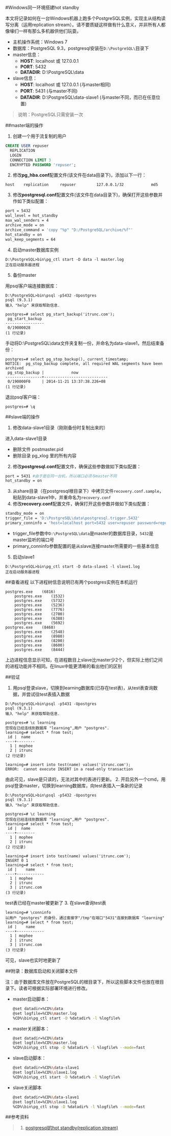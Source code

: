 #Windows同一环境搭建hot standby

本文将记录如何在一台Windows机器上跑多个PostgreSQL实例，实现主从结构读写分离（运用replication stream）。请不要质疑这样做有什么意义，并非所有人都像壕们一样有那么多机器供他们玩耍。

* 主机操作系统：Windows 7
* 数据库：PostgreSQL 9.3，postgresql安装在`D:\PostgreSQL\`目录下
* master信息：
  * **HOST**: localhost 或 127.0.0.1
  * **PORT**: 5432
  * **DATADIR**: D:\PostgreSQL\data
* slave信息：
  * **HOST**: localhost 或 127.0.0.1 (与master相同)
  * **PORT**: 5431 (与master不同)
  * **DATADIR**: D:\PostgreSQL\data-slave1 (与master不同，而已在任意位置)

> 说明：PostgreSQL只需安装一次

##master端的操作

1. 创建一个用于流复制的用户

  ```sql
  CREATE USER repuser
    REPLICATION
    LOGIN
    CONNECTION LIMIT 3
    ENCRYPTED PASSWORD 'repuser';
  ```
  
2. 修改**pg_hba.conf**配置文件(该文件在data目录下)，添加以下一行：
  
  ```
  host    replication     repuser         127.0.0.1/32            md5
  ```
  
3. 修改**postgresql.conf**配置文件(该文件在data目录下)，确保打开这些参数并作如下类似配置：
  
  ```sh
  port = 5432
  wal_level = hot_standby
  max_wal_senders = 4
  archive_mode = on
  archive_command = 'copy "%p" "D:/PostgreSQL/archive/%f"'
  hot_standby = on
  wal_keep_segments = 64
  ```
  
4. 启动master数据库实例
  
  ```
  D:\PostgreSQL>bin\pg_ctl start -D data -l master.log
  正在启动服务器进程
  ```
  
5. 备份master
  
  用psql客户端连接数据库：
  
  ```
  D:\PostgreSQL>bin\psql -p5432 -Upostgres
  psql (9.3.1)
  输入 "help" 来获取帮助信息.
  
  postgres=# select pg_start_backup('itrunc.com');
   pg_start_backup
  -----------------
   0/19000028
  (1 行记录)
  ```
  
  手动将D:\PostgreSQL\data文件夹复制一份，并命名为data-slave1，然后结束备份：
  
  ```
  postgres=# select pg_stop_backup(), current_timestamp;
  NOTICE:  pg_stop_backup complete, all required WAL segments have been archived
   pg_stop_backup |            now
  ----------------+----------------------------
   0/190000F0     | 2014-11-21 13:37:38.226+08
  (1 行记录)
  ```
  
  退出psql客户端：
  
  ```
  postgres=# \q
  ```

##slave端的操作
1. 修改data-slave1目录（刚刚备份时复制出来的）
  
  进入data-slave1目录
  * 删除文件 postmaster.pid
  * 删除目录 pg_xlog 里的所有内容
2. 修改**postgresql.conf**配置文件，确保这些参数做如下类似配置：
  
  ```sh
  port = 5431 #由于是在同一台机，所以端口必须与master不同
  hot_standby = on
  ```
3. 从share目录（在postgresql根目录下）中拷贝文件`recovery.conf.sample`，粘贴到data-slave1中，并重命名为`recovery.conf`
4. 修改**recovery.conf**配置文件，确保打开这些参数并做如下类似配置：
  
  ```sh
  standby_mode = on
  trigger_file = 'D:\PostgreSQL\data\postgresql.trigger.5432'
  primary_conninfo = 'host=localhost port=5432 user=repuser password=repuser keepalives_idle=60'
  ```
  
  * trigger_file参数中`D:\PostgreSQL\data`是master的数据库目录，`5432`是master监听的端口号
  * primary_conninfo参数配置的是从slave连接master所需要的一些基本信息
5. 启动slave1
  
  ```
  D:\PostgreSQL>bin\pg_ctl start -D data-slave1 -l slave1.log
  正在启动服务器进程
  ```

##查看进程
以下进程树信息说明已有两个postgres实例在本机运行

```
postgres.exe    (6816)
    postgres.exe    (1532)
    postgres.exe    (5732)
    postgres.exe    (5236)
    postgres.exe    (7776)
    postgres.exe    (2700)
    postgres.exe    (6388)
    postgres.exe    (5692)
postgres.exe    (8468)
    postgres.exe    (2548)
    postgres.exe    (8980)
    postgres.exe    (8200)
    postgres.exe    (8600)
    postgres.exe    (8444)
```

上边进程信息显示可知，在进程数目上slave比master少2个，但实际上他们之间的进程功能并不相同。在linux中能更清晰的看出他们的区别

##验证
1. 用psql登录slave，切换到learning数据库(已存在test表)，从test表查询数据，并尝试往test表插入数据
  
  ```
  D:\PostgreSQL>bin\psql -p5431 -Upostgres
  psql (9.3.1)
  输入 "help" 来获取帮助信息.
  
  postgres=# \c learning
  您现在已经连线到数据库 "learning",用户 "postgres".
  learning=# select * from test;
   id |  name
  ----+--------
    1 | mophee
    2 | itrunc
  (2 行记录)
  
  learning=# insert into test(name) values('itrunc.com');
  ERROR:  cannot execute INSERT in a read-only transaction
  ```
  
  由此可见，slave是只读的，无法对其中的表进行更新。
2. 开启另外一个cmd，用psql登录master，切换到learning数据库，向test表插入一条新的记录
  
  ```
  D:\PostgreSQL>bin\psql -p5432 -Upostgres
  psql (9.3.1)
  输入 "help" 来获取帮助信息.
  
  postgres=# \c learning
  您现在已经连线到数据库 "learning",用户 "postgres".
  learning=# select * from test;
   id |  name
  ----+--------
    1 | mophee
    2 | itrunc
  (2 行记录)
  
  learning=# insert into test(name) values('itrunc.com');
  INSERT 0 1
  learning=# select * from test;
   id |    name
  ----+------------
    1 | mophee
    2 | itrunc
    3 | itrunc.com
  (3 行记录)
  ```
  
  test表已经在master被更新了
3. 在slave查询test表
  
  ```
  learning=# \conninfo
  以用户 "postgres" 的身份，通过套接字"/tmp"在端口"5431"连接到数据库 "learning"
  learning=# select * from test;
   id |    name
  ----+------------
    1 | mophee
    2 | itrunc
    3 | itrunc.com
  (3 行记录)
  ```
  
  可见，slave也实时地更新了

##附录：数据库启动和关闭脚本文件

注：由于数据库文件放在PostgreSQL的根目录下，所以这些脚本文件也放在根目录下。读者可根据实际部署环境进行修改。

* master启动脚本：
  
  ```bash
  @set datadir=%CD%\data
  @set logfile=%CD%\master.log
  %CD%\bin\pg_ctl start -D %datadir% -l %logfile%
  ```
  
* master关闭脚本：
  
  ```bash
  @set datadir=%CD%\data
  @set logfile=%CD%\master.log
  %CD%\bin\pg_ctl stop -D %datadir% -l %logfile% --mode=fast
  ```
  
* slave启动脚本：
  
  ```bash
  @set datadir=%CD%\data-slave1
  @set logfile=%CD%\slave1.log
  %CD%\bin\pg_ctl start -D %datadir% -l %logfile%
  ```
  
* slave关闭脚本
  
  ```bash
  @set datadir=%CD%\data-slave1
  @set logfile=%CD%\slave1.log
  %CD%\bin\pg_ctl stop -D %datadir% -l %logfile% --mode=fast
  ```

##参考资料
>1. [postgresql的hot standby(replication stream)](http://my.oschina.net/Kenyon/blog/54967)
